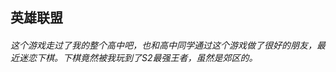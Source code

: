 ## 英雄联盟
###### 这个游戏走过了我的整个高中吧，也和高中同学通过这个游戏做了很好的朋友，最近迷恋下棋。下棋竟然被我玩到了S2最强王者，虽然是郊区的。

<base-photolist :list="[
    'http://cdn.chenyingshuang.cn/games/lol/lol1.jpg?imageMogr2/auto-orient',
    'http://cdn.chenyingshuang.cn/games/lol/lol2.jpg?imageMogr2/auto-orient',
    'http://cdn.chenyingshuang.cn/games/lol/lol3.jpg?imageMogr2/auto-orient',
    'http://cdn.chenyingshuang.cn/games/lol/lol4.jpg?imageMogr2/auto-orient',
    'http://cdn.chenyingshuang.cn/games/lol/lol5.png?imageMogr2/auto-orient',
    'http://cdn.chenyingshuang.cn/games/lol/lol6.png?imageMogr2/auto-orient',
    'http://cdn.chenyingshuang.cn/games/lol/lol7.png?imageMogr2/auto-orient',
    'http://cdn.chenyingshuang.cn/games/lol/lol8.png?imageMogr2/auto-orient',
    'http://cdn.chenyingshuang.cn/games/lol/lol9.png?imageMogr2/auto-orient',
    'http://cdn.chenyingshuang.cn/games/lol/lol10.png?imageMogr2/auto-orient',
]"/>